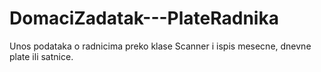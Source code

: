 # DomaciZadatak---PlateRadnika
Unos podataka o radnicima preko klase Scanner i ispis mesecne, dnevne plate ili satnice.

